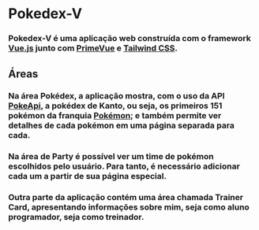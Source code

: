 # Pokedex-V

### Pokedex-V é uma aplicação web construída com o framework [Vue.js](https://vuejs.org/) junto com [PrimeVue](https://primevue.org/) e [Tailwind CSS](https://tailwindcss.com/). 

## Áreas 

### Na área Pokédex, a aplicação mostra, com o uso da API [PokeApi](https://pokeapi.co/), a pokédex de Kanto, ou seja, os primeiros 151 pokémon da franquia [Pokémon](https://www.pokemon.com/br/pokedex); e também permite ver detalhes de cada pokémon em uma página separada para cada.

### Na área de Party é possível ver um time de pokémon escolhidos pelo usuário. Para tanto, é necessário adicionar cada um a partir de sua página especial. 

### Outra parte da aplicação contém uma área chamada Trainer Card, apresentando informações sobre mim, seja como aluno programador, seja como treinador.